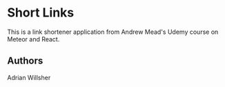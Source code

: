 # Short Links

This is a link shortener application from Andrew Mead's Udemy course on Meteor and React.

## Authors 

Adrian Willsher
